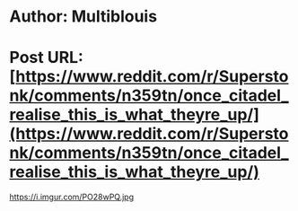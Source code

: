 # Author: Multiblouis
# Post URL: [https://www.reddit.com/r/Superstonk/comments/n359tn/once_citadel_realise_this_is_what_theyre_up/](https://www.reddit.com/r/Superstonk/comments/n359tn/once_citadel_realise_this_is_what_theyre_up/)


https://i.imgur.com/PO28wPQ.jpg